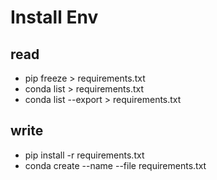 # Install Env

## read
- pip freeze > requirements.txt
- conda list > requirements.txt
- conda list --export > requirements.txt

## write
- pip install -r requirements.txt
- conda create --name <envname> --file requirements.txt